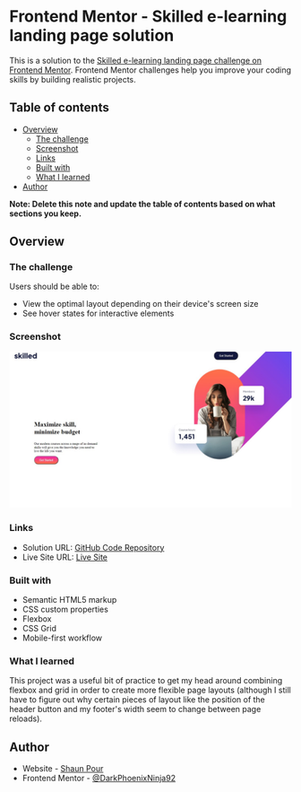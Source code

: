 # Frontend Mentor - Skilled e-learning landing page solution

This is a solution to the [Skilled e-learning landing page challenge on Frontend Mentor](https://www.frontendmentor.io/challenges/skilled-elearning-landing-page-S1ObDrZ8q). Frontend Mentor challenges help you improve your coding skills by building realistic projects.

## Table of contents

- [Overview](#overview)
  - [The challenge](#the-challenge)
  - [Screenshot](#screenshot)
  - [Links](#links)
  - [Built with](#built-with)
  - [What I learned](#what-i-learned)
- [Author](#author)

**Note: Delete this note and update the table of contents based on what sections you keep.**

## Overview

### The challenge

Users should be able to:

- View the optimal layout depending on their device's screen size
- See hover states for interactive elements

### Screenshot

![](./images/screenshot.jpg)

### Links

- Solution URL: [GitHub Code Repository](https://github.com/DarkPhoenixNinja92/Skilled-elearning-Landing-Page)
- Live Site URL: [Live Site](https://darkphoenixninja92.github.io/Skilled-elearning-Landing-Page/)

### Built with

- Semantic HTML5 markup
- CSS custom properties
- Flexbox
- CSS Grid
- Mobile-first workflow

### What I learned

This project was a useful bit of practice to get my head around combining flexbox and grid in order to create more flexible page layouts (although I still have to figure out why certain pieces of layout like the position of the header button and my footer's width seem to change between page reloads).

## Author

- Website - [Shaun Pour](https://www.shaunpourdev.com)
- Frontend Mentor - [@DarkPhoenixNinja92](https://www.frontendmentor.io/profile/DarkPhoenixNinja92)
